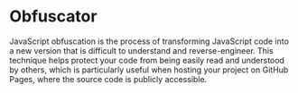 # Obfuscator
JavaScript obfuscation is the process of transforming JavaScript code into a new version that is difficult to understand and reverse-engineer. This technique helps protect your code from being easily read and understood by others, which is particularly useful when hosting your project on GitHub Pages, where the source code is publicly accessible.
